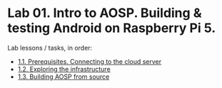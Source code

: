 # Lab 01. Intro to AOSP. Building & testing Android on Raspberry Pi 5.

Lab lessons / tasks, in order:

- [1.1. Prerequisites. Connecting to the cloud server](./01-prerequisites.md)
- [1.2. Exploring the infrastructure](./02-exploring.md)
- [1.3. Building AOSP from source](./03-build-android.md)


